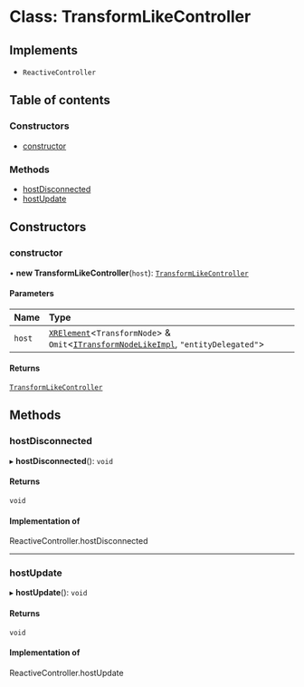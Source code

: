 # Class: TransformLikeController

## Implements

- `ReactiveController`

## Table of contents

### Constructors

- [constructor](TransformLikeController.md#constructor)

### Methods

- [hostDisconnected](TransformLikeController.md#hostdisconnected)
- [hostUpdate](TransformLikeController.md#hostupdate)

## Constructors

### constructor

• **new TransformLikeController**(`host`): [`TransformLikeController`](TransformLikeController.md)

#### Parameters

| Name | Type |
| :------ | :------ |
| `host` | [`XRElement`](XRElement.md)\<`TransformNode`\> & `Omit`\<[`ITransformNodeLikeImpl`](../README.md#itransformnodelikeimpl), ``"entityDelegated"``\> |

#### Returns

[`TransformLikeController`](TransformLikeController.md)

## Methods

### hostDisconnected

▸ **hostDisconnected**(): `void`

#### Returns

`void`

#### Implementation of

ReactiveController.hostDisconnected

___

### hostUpdate

▸ **hostUpdate**(): `void`

#### Returns

`void`

#### Implementation of

ReactiveController.hostUpdate
